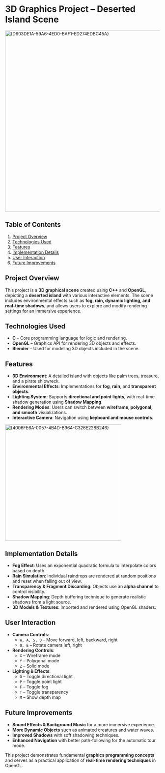 # 3D Graphics Project – Deserted Island Scene  

<img width="590" alt="{D603DE1A-59A6-4ED0-BAF1-ED274EDBC45A}" src="https://github.com/user-attachments/assets/bd2b533e-575a-425f-947e-5dd20ba5262a" />


## Table of Contents  
1. [Project Overview](#project-overview)  
2. [Technologies Used](#technologies-used)  
3. [Features](#features)  
4. [Implementation Details](#implementation-details)  
5. [User Interaction](#user-interaction)  
6. [Future Improvements](#future-improvements)  

## Project Overview  
This project is a **3D graphical scene** created using **C++** and **OpenGL**, depicting a **deserted island** with various interactive elements. The scene includes environmental effects such as **fog, rain, dynamic lighting, and real-time shadows**, and allows users to explore and modify rendering settings for an immersive experience.  

## Technologies Used  
- **C** – Core programming language for logic and rendering.  
- **OpenGL** – Graphics API for rendering 3D objects and effects.  
- **Blender** – Used for modeling 3D objects included in the scene.  

## Features  
- **3D Environment**: A detailed island with objects like palm trees, treasure, and a pirate shipwreck.  
- **Environmental Effects**: Implementations for **fog**, **rain**, and **transparent objects**.  
- **Lighting System**: Supports **directional and point lights**, with real-time shadow generation using **Shadow Mapping**.  
- **Rendering Modes**: Users can switch between **wireframe, polygonal, and smooth** visualizations.  
- **Interactive Camera**: Navigation using **keyboard and mouse controls**.  

<img width="378" alt="{4006FE6A-0057-4B4D-B964-C326E228B246}" src="https://github.com/user-attachments/assets/94a82543-8f50-49b3-afe9-2d82d16be72e" />


## Implementation Details  
- **Fog Effect**: Uses an exponential quadratic formula to interpolate colors based on depth.  
- **Rain Simulation**: Individual raindrops are rendered at random positions and reset when falling out of view.  
- **Transparency & Fragment Discarding**: Objects use an **alpha channel** to control visibility.  
- **Shadow Mapping**: Depth buffering technique to generate realistic shadows from a light source.  
- **3D Models & Textures**: Imported and rendered using OpenGL shaders.  

## User Interaction  
- **Camera Controls**:  
  - `W, A, S, D` – Move forward, left, backward, right  
  - `Q, E` – Rotate camera left, right  
- **Rendering Controls**:  
  - `X` – Wireframe mode  
  - `Y` – Polygonal mode  
  - `Z` – Solid mode  
- **Lighting & Effects**:  
  - `O` – Toggle directional light  
  - `P` – Toggle point light  
  - `F` – Toggle fog  
  - `T` – Toggle transparency  
  - `M` – Show depth map  

## Future Improvements  
- **Sound Effects & Background Music** for a more immersive experience.  
- **More Dynamic Objects** such as animated creatures and water waves.  
- **Improved Shadows** with soft shadowing techniques.  
- **Enhanced Navigation** with better path-following for the automatic tour mode.  

This project demonstrates fundamental **graphics programming concepts** and serves as a practical application of **real-time rendering techniques** in OpenGL.   

